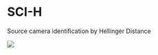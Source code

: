 # SCI-H
Source camera identification by Hellinger Distance

<img src="https://media.tenor.com/5Jingks2rHAAAAAM/%D1%84%D0%BB%D0%B5%D0%BA%D1%81%D0%BA%D0%BE%D1%82%D0%B0-catflex.gif">
